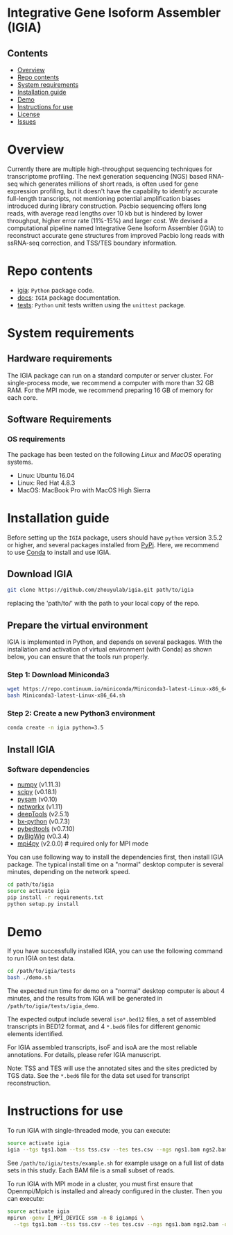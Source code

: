 # Integrative Gene Isoform Assembler (IGIA)

## Contents

- [Overview](#overview)
- [Repo contents](#repo-contents)
- [System requirements](#system-requirements)
- [Installation guide](#installation-guide)
- [Demo](#demo)
- [Instructions for use](#instructions-for-use)
- [License](./LICENSE.txt)
- [Issues](https://github.com/zhouyulab/igia/issues)

# Overview
Currently there are multiple high-throughput sequencing techniques for transcriptome profiling. The next generation sequencing (NGS) based RNA-seq which generates millions of short reads, is often used for gene expression profiling, but it doesn't have the capability to identify accurate full-length transcripts, not mentioning potential amplification biases introduced during library construction. Pacbio sequencing offers long reads, with average read lengths over 10 kb but is hindered by lower throughput, higher error rate (11%-15%) and larger cost.  We devised a computational pipeline named Integrative Gene Isoform Assembler (IGIA) to reconstruct accurate gene structures from improved Pacbio long reads with ssRNA-seq correction, and TSS/TES boundary information.

# Repo contents

- [igia](./igia): `Python` package code.
- [docs](./docs): `IGIA` package documentation.
- [tests](./tests): `Python` unit tests written using the `unittest` package.

# System requirements

## Hardware requirements

The IGIA package can run on a standard computer or server cluster. For single-process mode, we recommend a computer with more than 32 GB RAM. For the MPI mode, we recommend preparing 16 GB of memory for each core.

## Software Requirements

### OS requirements

The package has been tested on the following *Linux* and *MacOS* operating systems.

- Linux: Ubuntu 16.04
- Linux: Red Hat 4.8.3
- MacOS: MacBook Pro with MacOS High Sierra

# Installation guide

Before setting up the `IGIA` package, users should have `python` version 3.5.2 or higher, and several packages installed from [PyPi](https://pypi.org/). Here, we recommend to use [Conda](https://conda.io/projects/conda/en/latest/) to install and use IGIA.

## Download IGIA

  ```bash
  git clone https://github.com/zhouyulab/igia.git path/to/igia
  ```
replacing the 'path/to/' with the path to your local copy of the repo.

## Prepare the virtual environment

IGIA is implemented in Python, and depends on several packages. With the installation and activation of virtual environment (with Conda) as shown below, you can ensure that the tools run properly.

### Step 1: Download Miniconda3

  ```bash
  wget https://repo.continuum.io/miniconda/Miniconda3-latest-Linux-x86_64.sh
  bash Miniconda3-latest-Linux-x86_64.sh
  ```

### Step 2: Create a new Python3 environment

  ```bash
  conda create -n igia python=3.5
  ```

## Install IGIA

### Software dependencies

- [numpy](https://www.numpy.org/) (v1.11.3)
- [scipy](https://www.scipy.org/) (v0.18.1)
- [pysam](https://pysam.readthedocs.io/) (v0.10)
- [networkx](https://networkx.github.io/) (v1.11)
- [deepTools](https://deeptools.readthedocs.io/) (v2.5.1)
- [bx-python](https://pypi.org/project/bx-python/) (v0.7.3)
- [pybedtools](https://daler.github.io/pybedtools/) (v0.7.10)
- [pyBigWig](https://pypi.org/project/pyBigWig/) (v0.3.4)
- [mpi4py](https://pypi.org/project/mpi4py/) (v2.0.0) # required only for MPI mode

You can use following way to install the dependencies first, then install IGIA package. The typical install time on a "normal" desktop computer is several minutes, depending on the network speed. 

  ```bash
  cd path/to/igia
  source activate igia
  pip install -r requirements.txt
  python setup.py install
  ```

# Demo

If you have successfully installed IGIA, you can use the following command to run IGIA on test data.

  ```bash
  cd /path/to/igia/tests
  bash ./demo.sh
  ```

The expected run time for demo on a "normal" desktop computer is about 4 minutes, and the results from IGIA will be generated in `/path/to/igia/tests/igia_demo`.

The expected output include several `iso*.bed12` files, a set of assembled transcripts in BED12 format, and 4 `*.bed6` files for different genomic elements identified.

For IGIA assembled transcripts, isoF and isoA are the most reliable annotations. For details, please refer IGIA manuscript.

Note: TSS and TES will use the annotated sites and the sites predicted by TGS data. See the `*.bed6` file for the data set used for transcript reconstruction.

# Instructions for use

To run IGIA with single-threaded mode, you can execute:

  ```bash
  source activate igia
  igia --tgs tgs1.bam --tss tss.csv --tes tes.csv --ngs ngs1.bam ngs2.bam -o igia_res
  ```

See `/path/to/igia/tests/example.sh` for example usage on a full list of data sets in this study. Each BAM file is a small subset of reads.

To run IGIA with MPI mode in a cluster, you must first ensure that Openmpi/Mpich is installed and already configured in the cluster. Then you can execute:

  ```bash
  source activate igia
  mpirun -genv I_MPI_DEVICE ssm -n 8 igiampi \
    --tgs tgs1.bam --tss tss.csv --tes tes.csv --ngs ngs1.bam ngs2.bam -o igia_res
  ```


